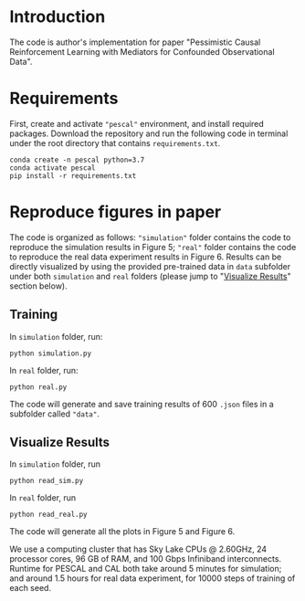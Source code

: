 # Introduction

The code is author's implementation for paper "Pessimistic Causal Reinforcement Learning with Mediators for Confounded Observational Data".

# Requirements
First, create and activate `"pescal"` environment, and install required packages. Download the repository and run the following code in terminal under the root directory that contains `requirements.txt`.

```
conda create -n pescal python=3.7
conda activate pescal
pip install -r requirements.txt
```

# Reproduce figures in paper

The code is organized as follows: `"simulation"` folder contains the code to reproduce the simulation results in Figure 5; `"real"` folder contains the code to reproduce the real data experiment results in Figure 6. Results can be directly visualized by using the provided pre-trained data in `data` subfolder under both `simulation` and `real` folders (please jump to "[Visualize Results](#visualize-results)" section below).

## Training
In `simulation` folder, run:
```
python simulation.py
```
In `real` folder, run:
```
python real.py
```
The code will generate and save training results of 600 `.json` files in a subfolder called `"data"`.

## Visualize Results

In `simulation` folder, run
```
python read_sim.py
```
In `real` folder, run 
```
python read_real.py
```
The code will generate all the plots in Figure 5 and Figure 6.

We use a computing cluster that has Sky Lake CPUs @ 2.60GHz, 24 processor cores, 96 GB of RAM, and 100 Gbps Infiniband interconnects. Runtime for PESCAL and CAL both take around 5 minutes for simulation; and around 1.5 hours for real data experiment, for 10000 steps of training of each seed.
